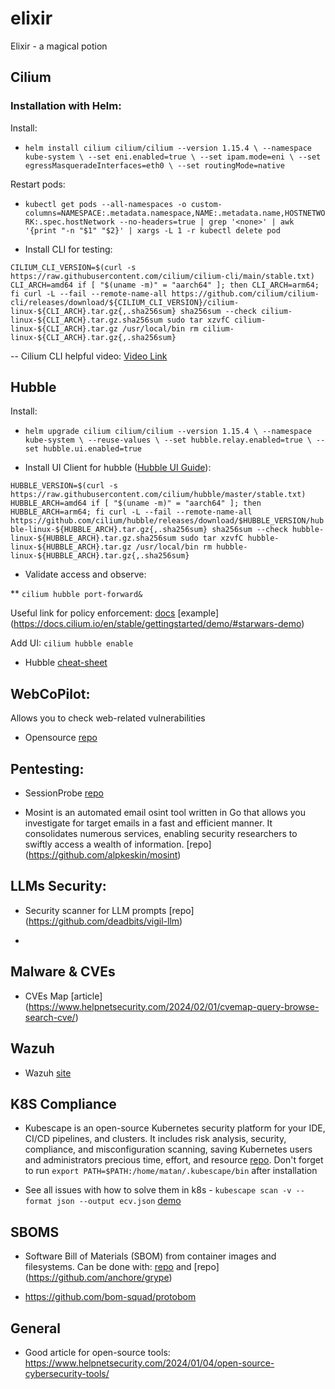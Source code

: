 # elixir

Elixir - a magical potion

## Cilium

### Installation with Helm:

Install:

- `helm install cilium cilium/cilium --version 1.15.4 \
--namespace kube-system \
--set eni.enabled=true \
--set ipam.mode=eni \
--set egressMasqueradeInterfaces=eth0 \
--set routingMode=native`

Restart pods:

- `kubectl get pods --all-namespaces -o custom-columns=NAMESPACE:.metadata.namespace,NAME:.metadata.name,HOSTNETWORK:.spec.hostNetwork --no-headers=true | grep '<none>' | awk '{print "-n "$1" "$2}' | xargs -L 1 -r kubectl delete pod`

* Install CLI for testing:

`CILIUM_CLI_VERSION=$(curl -s https://raw.githubusercontent.com/cilium/cilium-cli/main/stable.txt)
CLI_ARCH=amd64
if [ "$(uname -m)" = "aarch64" ]; then CLI_ARCH=arm64; fi
curl -L --fail --remote-name-all https://github.com/cilium/cilium-cli/releases/download/${CILIUM_CLI_VERSION}/cilium-linux-${CLI_ARCH}.tar.gz{,.sha256sum}
sha256sum --check cilium-linux-${CLI_ARCH}.tar.gz.sha256sum
sudo tar xzvfC cilium-linux-${CLI_ARCH}.tar.gz /usr/local/bin
rm cilium-linux-${CLI_ARCH}.tar.gz{,.sha256sum}`

-- Cilium CLI helpful video: [Video Link](https://www.youtube.com/watch?v=ndjmaM1i0WQ&t=1136s)

## Hubble

Install:

- `helm upgrade cilium cilium/cilium --version 1.15.4 \
--namespace kube-system \
--reuse-values \
--set hubble.relay.enabled=true \
--set hubble.ui.enabled=true`

* Install UI Client for hubble ([Hubble UI Guide](https://docs.cilium.io/en/stable/gettingstarted/hubble_setup/#install-the-hubble-client)):

`HUBBLE_VERSION=$(curl -s https://raw.githubusercontent.com/cilium/hubble/master/stable.txt)
HUBBLE_ARCH=amd64
if [ "$(uname -m)" = "aarch64" ]; then HUBBLE_ARCH=arm64; fi
curl -L --fail --remote-name-all https://github.com/cilium/hubble/releases/download/$HUBBLE_VERSION/hubble-linux-${HUBBLE_ARCH}.tar.gz{,.sha256sum}
sha256sum --check hubble-linux-${HUBBLE_ARCH}.tar.gz.sha256sum
sudo tar xzvfC hubble-linux-${HUBBLE_ARCH}.tar.gz /usr/local/bin
rm hubble-linux-${HUBBLE_ARCH}.tar.gz{,.sha256sum}`

- Validate access and observe:

\*\* `cilium hubble port-forward&`

Useful link for policy enforcement: [docs](https://docs.cilium.io/en/stable/security/http/#gs-http) [example] (https://docs.cilium.io/en/stable/gettingstarted/demo/#starwars-demo)

Add UI: `cilium hubble enable`

- Hubble [cheat-sheet](https://isovalent.wpengine.com/wp-content/uploads/2023/08/Cilium-Hubble-Cheat-Sheet.png)

## WebCoPilot:

Allows you to check web-related vulnerabilities

- Opensource [repo](https://github.com/h4r5h1t/webcopilot)

## Pentesting:

- SessionProbe [repo](https://github.com/dub-flow/sessionprobe)

- Mosint is an automated email osint tool written in Go that allows you investigate for target emails in a fast and efficient manner. It consolidates numerous services, enabling security researchers to swiftly access a wealth of information. [repo] (https://github.com/alpkeskin/mosint)

## LLMs Security:

- Security scanner for LLM prompts [repo] (https://github.com/deadbits/vigil-llm)

-

## Malware & CVEs

- CVEs Map [article] (https://www.helpnetsecurity.com/2024/02/01/cvemap-query-browse-search-cve/)

## Wazuh

- Wazuh [site](https://wazuh.com/platform/overview/)

## K8S Compliance

- Kubescape is an open-source Kubernetes security platform for your IDE, CI/CD pipelines, and clusters. It includes risk analysis, security, compliance, and misconfiguration scanning, saving Kubernetes users and administrators precious time, effort, and resource [repo](https://github.com/kubescape/kubescape). Don't forget to run `export PATH=$PATH:/home/matan/.kubescape/bin` after installation

- See all issues with how to solve them in k8s - `kubescape scan -v --format json --output ecv.json` [demo](https://kubescape.io/#demo)

## SBOMS

- Software Bill of Materials (SBOM) from container images and filesystems. Can be done with: [repo](https://github.com/anchore/syft) and [repo] (https://github.com/anchore/grype)

- https://github.com/bom-squad/protobom

## General

- Good article for open-source tools: https://www.helpnetsecurity.com/2024/01/04/open-source-cybersecurity-tools/
